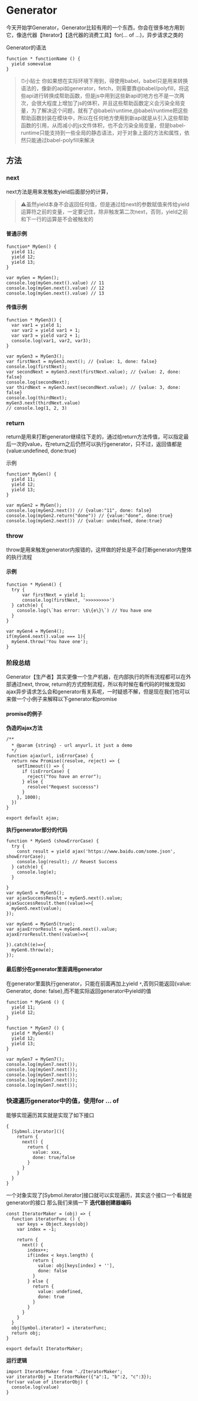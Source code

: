 # Generator

今天开始学Generator，Generator比较有用的一个东西，你会在很多地方用到它，像迭代器【Iterator】【迭代器的消费工具】for(... of ...)，异步请求之类的

Generator的语法

```
function * functionName () {
  yield somevalue
}
```
> ⏰小贴士 你如果想在实际环境下用到，得使用babel，babel只是用来转换语法的，像新的api如generator，fetch，则需要靠@babel/polyfill，将这些api进行转换成帮助函数，但是js中用到这些新api的地方也不是一次两次，会很大程度上增加了js的体积，并且这些帮助函数定义会污染全局变量，为了解决这个问题，就有了@babel/runtime,@babel/runtime把这些帮助函数封装在模块中，所以在任何地方使用到新api就是从引入这些帮助函数的引用，从而减小的js文件体积，也不会污染全局变量，但是babel-runtime只能支持到一些全局的静态语法，对于对象上面的方法和属性，依然只能通过babel-polyfill来解决

## 方法
### next
next方法是用来发触发yield后面部分的计算，
> ⚠️虽然yield本身不会返回任何值，但是通过给next的参数赋值来传给yield运算符之前的变量，一定要记住，除非触发第二次next，否则，yield之前和下一行的运算是不会被触发的

#### 普通示例
```
function* MyGen() {
  yield 11;
  yield 12;
  yield 13;
}

var myGen = MyGen();
console.log(myGen.next().value) // 11
console.log(myGen.next().value) // 12
console.log(myGen.next().value) // 13
```

#### 传值示例
```
function * MyGen3() {
  var var1 = yield 1;
  var var2 = yield var1 + 1;
  var var3 = yield var2 + 1;
  console.log(var1, var2, var3);
}

var myGen3 = MyGen3();
var firstNext = myGen3.next(); // {value: 1, done: false}
console.log(firstNext);
var secondNext = myGen3.next(firstNext.value); // {value: 2, done: false}
console.log(secondNext);
var thirdNext = myGen3.next(secondNext.value); // {value: 3, done: false}
console.log(thirdNext);
myGen3.next(thirdNext.value)
// console.log(1, 2, 3)
```

### return
return是用来打断generator继续往下走的，通过给return方法传值，可以指定最后一次的value，在return之后仍然可以执行generator，只不过，返回值都是{value:undefined, done:true}

示例
```
function* MyGen() {
  yield 11;
  yield 12;
  yield 13;
}

var myGen2 = MyGen();
console.log(myGen2.next()) // {value:"11", done: false}
console.log(myGen2.return("done")) // {value:"done", done:true}
console.log(myGen2.next()) // {value: undeifned, done:true}
```

### throw
throw是用来触发generator内报错的，这样做的好处是不会打断generator内整体的执行流程

#### 示例
```
function * MyGen4() {
  try {
      var firstNext = yield 1;
      console.log(firstNext, '>>>>>>>>>')
  } catch(e) {
    console.log(\`has error: \$\{e\}\`) // You have one
  }
}

var myGen4 = MyGen4();
if(myGen4.next().value === 1){
  myGen4.throw('You have one');
}
```

### 阶段总结
Generator【生产者】其实更像一个生产机器，在内部执行的所有流程都可以在外部通过next, throw, return的方式控制流程，所以有时候在看代码的时候发现如ajax异步请求怎么会和generator有关系呢，一时疑惑不解，但是现在我们也可以来做一个小例子来解释以下generator和promise

#### promise的例子

**伪造的ajax方法**
```
/**
  * @param {string} - url anyurl，it just a demo
  */
function ajax(url, isErrorCase) {
  return new Promise((resolve, reject) => {
    setTimeout(() => {
      if (isErrorCase) {
        reject("You have an error");
      } else {
        resolve("Request successs")
      }
    }, 1000);
  })
}

export default ajax;

```

**执行generator部分的代码**
```
function * MyGen5 (showErrorCase) {
  try {
    const result = yield ajax('https://www.baidu.com/some.json', showErrorCase);
    console.log(result); // Reuest Success
  } catch(e) {
    console.log(e);
  }

}
var myGen5 = MyGen5();
var ajaxSuccessResult = myGen5.next().value;
ajaxSuccessResult.then((value)=>{
  myGen5.next(value);
});

var myGen6 = MyGen5(true);
var ajaxErrorResult = myGen6.next().value;
ajaxErrorResult.then((value)=>{

}).catch((e)=>{
  myGen6.throw(e);
});
```

#### 最后部分在generator里面调用generator
在generator里面执行generator，只能在前面再加上yield `*`,否则只能返回{value: Generator, done: false},而不能实际返回generator中yield的值

```
function * MyGen6 () {
  yield 11;
  yield 12;
}

function * MyGen7 () {
  yield * MyGen6()
  yield 12;
  yield 13;
}

var myGen7 = MyGen7();
console.log(myGen7.next());
console.log(myGen7.next());
console.log(myGen7.next());
console.log(myGen7.next());
console.log(myGen7.next());
```

### 快速遍历generator中的值，使用for ... of
能够实现遍历其实就是实现了如下接口
```
{
  [Sybmol.iterator](){
    return {
      next() {
        return {
          value: xxx,
          done: true/false
        }
      }
    }
  }
}
```

一个对象实现了[Sybmol.iterator]接口就可以实现遍历，其实这个接口一个看就是generator的接口
那么我们来搞一下
**迭代器创建器编码**
```
const IteratorMaker = (obj) => {
  function iteratorFunc () {
    var keys = Object.keys(obj)
    var index = -1;

    return {
      next() {
        index++;
        if(index < keys.length) {
          return {
            value: obj[keys[index] + ''],
            done: false
          }
        } else {
          return {
            value: undefined,
            done: true
          }
        }
      }
    }
  }
  obj[Symbol.iterator] = iteratorFunc;
  return obj;
}

export default IteratorMaker;

```

**运行逻辑**
```
import IteratorMaker from './IteratorMaker';
var iteratorObj = IteratorMaker({"a":1, "b":2, "c":3});
for(var value of iteratorObj) {
  console.log(value)
}
```
